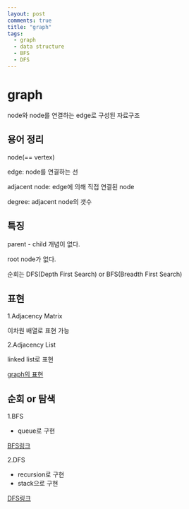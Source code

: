 ```yaml
---
layout: post
comments: true
title: "graph"
tags:
  - graph
  - data structure
  - BFS
  - DFS
---
```


# graph

node와 node를 연결하는 edge로 구성된 자료구조

## 용어 정리

node(== vertex)

edge: node를 연결하는 선

adjacent node: edge에 의해 직접 연결된 node

degree: adjacent node의 갯수

## 특징

parent - child 개념이 없다.

root node가 없다.

순회는 DFS(Depth First Search) or BFS(Breadth First Search)

## 표현

1.Adjacency Matrix

이차원 배열로 표현 가능

2.Adjacency List

linked list로 표현

[graph의 표현](https://yeolco.tistory.com/66)


## 순회 or 탐색

1.BFS

- queue로 구현

[BFS링크](https://gmlwjd9405.github.io/2018/08/15/algorithm-bfs.html)

2.DFS

- recursion로 구현
- stack으로 구현

[DFS링크](https://gmlwjd9405.github.io/2018/08/14/algorithm-dfs.html)
